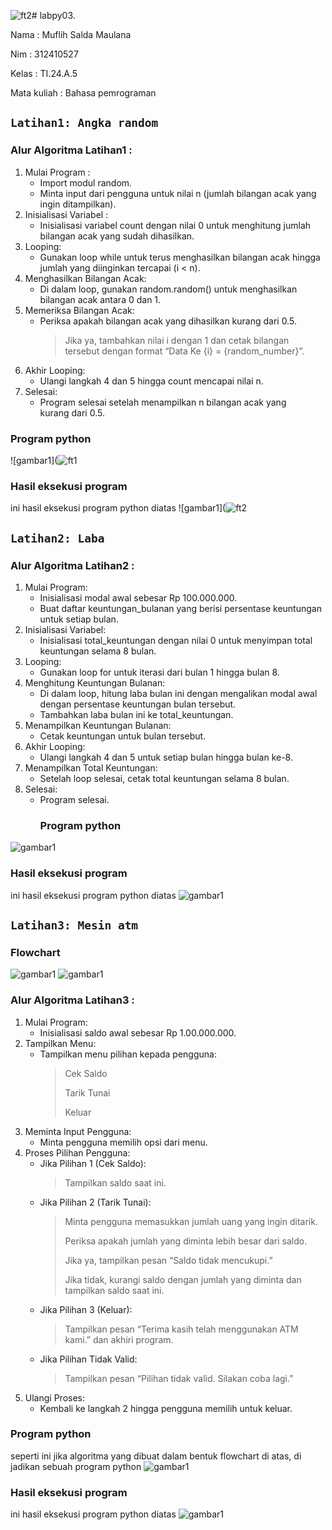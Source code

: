 ![ft2](https://github.com/user-attachments/assets/435b7319-d8e4-4948-b5dd-a904514aba4c)# labpy03.

Nama : Muflih Salda Maulana <p>
Nim : 312410527 <p>
Kelas : TI.24.A.5 <p>
Mata kuliah : Bahasa pemrograman <p>

## `Latihan1: Angka random`
### Alur Algoritma Latihan1 :
 1. Mulai Program :
    - Import modul random.
    - Minta input dari pengguna untuk nilai n (jumlah bilangan acak yang ingin ditampilkan).
 2. Inisialisasi Variabel :
    - Inisialisasi variabel count dengan nilai 0 untuk menghitung jumlah bilangan acak yang sudah dihasilkan.
 3. Looping:
    - Gunakan loop while untuk terus menghasilkan bilangan acak hingga jumlah yang diinginkan tercapai (i < n).
 4. Menghasilkan Bilangan Acak:
    - Di dalam loop, gunakan random.random() untuk menghasilkan bilangan acak antara 0 dan 1.
 5. Memeriksa Bilangan Acak:
    - Periksa apakah bilangan acak yang dihasilkan kurang dari 0.5.
      > Jika ya, tambahkan nilai i dengan 1 dan cetak bilangan tersebut dengan format “Data Ke {i} = {random_number}”.
 6. Akhir Looping:
    - Ulangi langkah 4 dan 5 hingga count mencapai nilai n.
 7. Selesai:
    - Program selesai setelah menampilkan n bilangan acak yang kurang dari 0.5.
      


### Program python
![gambar1](![ft1](https://github.com/user-attachments/assets/40ab9e2a-3ac0-4aa9-8ede-26d20cbc3acf)

### Hasil eksekusi program 
ini hasil eksekusi program python diatas
![gambar1](![ft2](https://github.com/user-attachments/assets/965be416-eaad-4c19-bf11-1de933845809)

## `Latihan2: Laba`
### Alur Algoritma Latihan2 :
 1. Mulai Program:
    - Inisialisasi modal awal sebesar Rp 100.000.000.
    - Buat daftar keuntungan_bulanan yang berisi persentase keuntungan untuk setiap bulan.
 2. Inisialisasi Variabel:
    - Inisialisasi total_keuntungan dengan nilai 0 untuk menyimpan total keuntungan selama 8 bulan.
 3. Looping:
    - Gunakan loop for untuk iterasi dari bulan 1 hingga bulan 8.
 4. Menghitung Keuntungan Bulanan:
    - Di dalam loop, hitung laba bulan ini dengan mengalikan modal awal dengan persentase keuntungan bulan tersebut.
    - Tambahkan laba bulan ini ke total_keuntungan.
 5. Menampilkan Keuntungan Bulanan:
    - Cetak keuntungan untuk bulan tersebut.
 6. Akhir Looping:
    - Ulangi langkah 4 dan 5 untuk setiap bulan hingga bulan ke-8.
 7. Menampilkan Total Keuntungan:
    - Setelah loop selesai, cetak total keuntungan selama 8 bulan.
 8. Selesai:
    - Program selesai.
      ### Program python
![gambar1](screenshot/ft7.png)
### Hasil eksekusi program 
ini hasil eksekusi program python diatas
![gambar1](screenshot/ft8.png)

## `Latihan3: Mesin atm`
### Flowchart
![gambar1](screenshot/ft1.png)
![gambar1](screenshot/ft2.png)

### Alur Algoritma Latihan3 :
 1. Mulai Program:
    - Inisialisasi saldo awal sebesar Rp 1.00.000.000.
 2. Tampilkan Menu:
    - Tampilkan menu pilihan kepada pengguna:
      > Cek Saldo <p>
      > Tarik Tunai <p>
      > Keluar <p>
 3. Meminta Input Pengguna:
    - Minta pengguna memilih opsi dari menu.
 4. Proses Pilihan Pengguna:
    - Jika Pilihan 1 (Cek Saldo):
      > Tampilkan saldo saat ini.
    - Jika Pilihan 2 (Tarik Tunai):
      > Minta pengguna memasukkan jumlah uang yang ingin ditarik. <p>
      > Periksa apakah jumlah yang diminta lebih besar dari saldo. <p>
        > Jika ya, tampilkan pesan “Saldo tidak mencukupi.” <p>
        > Jika tidak, kurangi saldo dengan jumlah yang diminta dan tampilkan saldo saat ini. <p>
    - Jika Pilihan 3 (Keluar):
      > Tampilkan pesan “Terima kasih telah menggunakan ATM kami.” dan akhiri program.
    - Jika Pilihan Tidak Valid:
      > Tampilkan pesan “Pilihan tidak valid. Silakan coba lagi.”
 5. Ulangi Proses:
    - Kembali ke langkah 2 hingga pengguna memilih untuk keluar.

### Program python
seperti ini jika algoritma yang dibuat dalam bentuk flowchart di atas, di jadikan sebuah program python
![gambar1](screenshot/ft3.png)

### Hasil eksekusi program 
ini hasil eksekusi program python diatas
![gambar1](screenshot/ft4.png)
    
